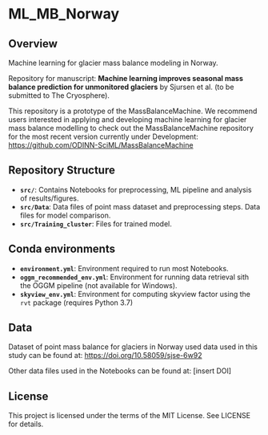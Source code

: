 # ML_MB_Norway

## Overview
Machine learning for glacier mass balance modeling in Norway.

Repository for manuscript: **Machine learning improves seasonal mass balance prediction for unmonitored glaciers** by Sjursen et al. (to be submitted to The Cryosphere).

This repository is a prototype of the MassBalanceMachine. We recommend users interested in applying and developing machine learning for glacier mass balance modelling to check out the MassBalanceMachine repository for the most recent version currently under Development: https://github.com/ODINN-SciML/MassBalanceMachine

## Repository Structure
- **`src/`**: Contains Notebooks for preprocessing, ML pipeline and analysis of results/figures.
- **`src/Data`**: Data files of point mass dataset and preprocessing steps. Data files for model comparison.
- **`src/Training_cluster`**: Files for trained model. 

## Conda environments
- **`environment.yml`**: Environment required to run most Notebooks.
- **`oggm_recommended_env.yml`**: Environment for running data retrieval sith the OGGM pipeline (not available for Windows).
- **`skyview_env.yml`**: Environment for computing skyview factor using the `rvt` package (requires Python 3.7)  

## Data
Dataset of point mass balance for glaciers in Norway used data used in this study can be found at:
https://doi.org/10.58059/sjse-6w92

Other data files used in the Notebooks can be found at: [insert DOI]

## License
This project is licensed under the terms of the MIT License. See LICENSE for details.
